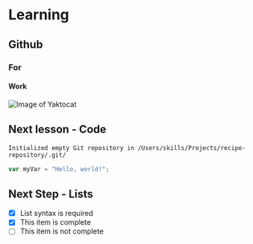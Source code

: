 # Learning
## Github
### For
#### Work


![Image of Yaktocat](https://octodex.github.com/images/yaktocat.png)
## Next lesson - Code 
``` $ git init
Initialized empty Git repository in /Users/skills/Projects/recipe-repository/.git/
```

```Javascript
var myVar = "Hello, world!";
```
## Next Step - Lists 
- [x] List syntax is required
- [x] This item is complete
- [ ] This item is not complete
